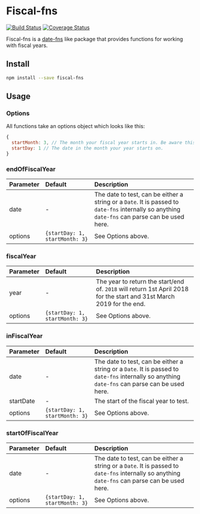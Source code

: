 # Fiscal-fns

[![Build Status](https://travis-ci.org/Ed-ITSolutions/fiscal-fns.svg?branch=master)](https://travis-ci.org/Ed-ITSolutions/fiscal-fns) [![Coverage Status](https://coveralls.io/repos/github/Ed-ITSolutions/fiscal-fns/badge.svg?branch=master)](https://coveralls.io/github/Ed-ITSolutions/fiscal-fns?branch=master)

Fiscal-fns is a [date-fns](https://date-fns.org/) like package that provides functions for working with fiscal years.

## Install

```sh
npm install --save fiscal-fns
```

## Usage

### Options

All functions take an options object which looks like this:

```js
{
  startMonth: 3, // The month your fiscal year starts in. Be aware this is 0-indexed so 0 = january 11 = decemeber.
  startDay: 1 // The date in the month your year starts on.
}
```

### endOfFiscalYear

|Parameter|Default| Description |
|:---|:---|:---|
|date| - |The date to test, can be either a string or a `Date`. It is passed to `date-fns` internally so anything `date-fns` can parse can be used here.|
|options|`{startDay: 1, startMonth: 3}`| See Options above. |

### fiscalYear

|Parameter|Default| Description |
|:---|:---|:---|
|year| - |The year to return the start/end of. `2018` will return 1st April 2018 for the start and 31st March 2019 for the end.|
|options|`{startDay: 1, startMonth: 3}`| See Options above. |

### inFiscalYear

|Parameter|Default| Description |
|:---|:---|:---|
|date| - |The date to test, can be either a string or a `Date`. It is passed to `date-fns` internally so anything `date-fns` can parse can be used here.|
|startDate| - | The start of the fiscal year to test.|
|options|`{startDay: 1, startMonth: 3}`| See Options above. |

### startOfFiscalYear

|Parameter|Default| Description |
|:---|:---|:---|
|date| - |The date to test, can be either a string or a `Date`. It is passed to `date-fns` internally so anything `date-fns` can parse can be used here.|
|options|`{startDay: 1, startMonth: 3}`| See Options above. |
